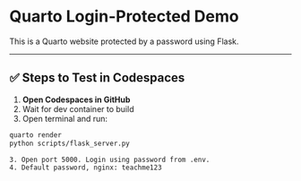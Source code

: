 # Quarto Login-Protected Demo

This is a Quarto website protected by a password using Flask.

---

## ✅ Steps to Test in Codespaces

1. **Open Codespaces in GitHub**
2. Wait for dev container to build
3. Open terminal and run:

```bash
quarto render
python scripts/flask_server.py

3. Open port 5000. Login using password from .env.
4. Default password, nginx: teachme123
